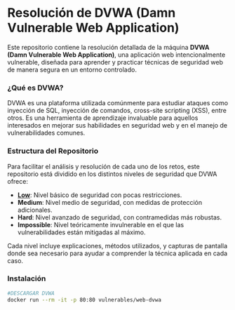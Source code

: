 # Resolución de DVWA (Damn Vulnerable Web Application)


Este repositorio contiene la resolución detallada de la máquina **DVWA (Damn Vulnerable Web Application)**, una aplicación web intencionalmente vulnerable, diseñada para aprender y practicar técnicas de seguridad web de manera segura en un entorno controlado.

### ¿Qué es DVWA?

DVWA es una plataforma utilizada comúnmente para estudiar ataques como inyección de SQL, inyección de comandos, cross-site scripting (XSS), entre otros. Es una herramienta de aprendizaje invaluable para aquellos interesados en mejorar sus habilidades en seguridad web y en el manejo de vulnerabilidades comunes.

### Estructura del Repositorio

Para facilitar el análisis y resolución de cada uno de los retos, este repositorio está dividido en los distintos niveles de seguridad que DVWA ofrece:

- **[Low](https://github.com/JCreiv/DVWA/tree/master/DVWA_LOW)**: Nivel básico de seguridad con pocas restricciones.
- **Medium**: Nivel medio de seguridad, con medidas de protección adicionales.
- **Hard**: Nivel avanzado de seguridad, con contramedidas más robustas.
- **Impossible**: Nivel teóricamente invulnerable en el que las vulnerabilidades están mitigadas al máximo.

Cada nivel incluye explicaciones, métodos utilizados, y capturas de pantalla donde sea necesario para ayudar a comprender la técnica aplicada en cada caso.

### Instalación

```bash
#DESCARGAR DVWA
docker run --rm -it -p 80:80 vulnerables/web-dvwa
```
